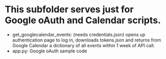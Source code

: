 <h1>This subfolder serves just for Google oAuth and Calendar scripts.</h1>

<ul> 
  <li> get_googlecalendar_events: (needs credentials.json) opens up authentication page to log in, downloads tokens.json and returns from Google Calendar a dictionary of all events within 1 week of API call. </li>

  <li> app.py: Google oAuth sample code </li>
</ul>
